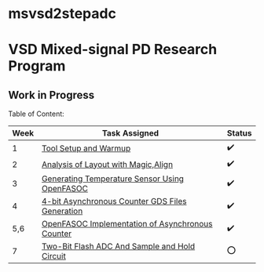 # msvsd2stepadc
# VSD Mixed-signal PD Research Program
## Work in Progress

 Table of Content:
 
  
|     Week      | Task Assigned                       | Status   |
| ------------- | ---------------------------------   |----------|
|         1     | [Tool Setup and Warmup](https://github.com/Jayanth-sharma/msvsd2stepadc/tree/main/week1)|:heavy_check_mark:|
|         2     | [Analysis of Layout with Magic,Align](https://github.com/Jayanth-sharma/msvsd2stepadc/tree/main/week2)|:heavy_check_mark:|
|         3     | [Generating Temperature Sensor Using OpenFASOC](https://github.com/Jayanth-sharma/msvsd2stepadc/tree/main/week3/Image)|:heavy_check_mark:|
| 4|[4-bit Asynchronous Counter GDS Files Generation](https://github.com/Jayanth-sharma/msvsd2stepadc/tree/main/week4)|:heavy_check_mark:|
| 5,6|[OpenFASOC Implementation of Asynchronous Counter](https://github.com/Jayanth-sharma/msvsd2stepadc/tree/main/Week6)|:heavy_check_mark:|
| 7|[Two-Bit Flash ADC And Sample and Hold Circuit](https://github.com/Jayanth-sharma/msvsd2stepadc/tree/main/week7)   |:o:|
